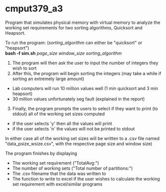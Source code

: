 # cmput379_a3

Program that simulates physical memory with virtual memory to analyze the working set requirements for two sorting algorithms, Quicksort and Heapsort.

To run the program: (*sorting_algorithm* can either be "quicksort" or "heapsort")<br>
**bash -f sim.sh** *page_size* *window_size* *sorting_algorithm*

1. The program will then ask the user to input the number of integers they wish to sort
2. After this, the program will begin sorting the integers (may take a while if sorting an extremely large amount)
  - Lab computers will run 10 million values well (1 min quicksort and 3 min heapsort)
  - 30 million values unfortunately seg fault (explained in the report)
3. Finally, the program prompts the users to select if they want to print (to stdout) all of the working set sizes computed
  - if the user selects 'y' then all the values will print 
  - if the user selects 'n' the values will not be printed to stdout

In either case all of the working set sizes will be written to a .csv file named "data_psize_wsize.csv", with the respective page size and window size)

The program finishes by displaying 
- The working set requirement ("TotalAvg:")
- The number of working sets ("Total number of partitions:")
- The .csv filename that the data was written to
- The function to write to excel if the user wishes to calculate the working set requirement with excel/similar programs
